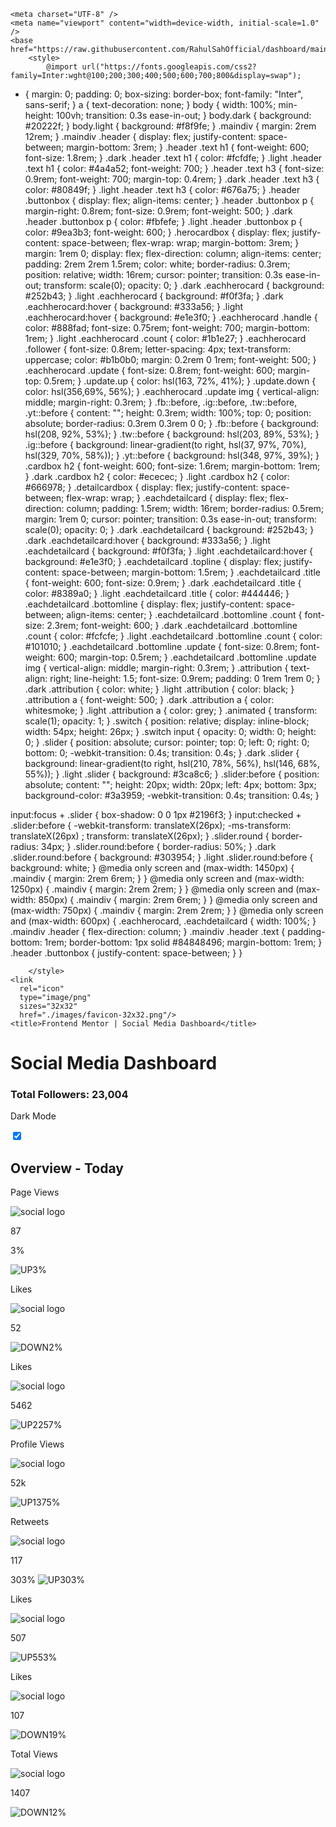 
  <head>
      
    <meta charset="UTF-8" />
    <meta name="viewport" content="width=device-width, initial-scale=1.0" />
    <base href="https://raw.githubusercontent.com/RahulSahOfficial/dashboard/main/">
        <style>
            @import url("https://fonts.googleapis.com/css2?family=Inter:wght@100;200;300;400;500;600;700;800&display=swap");
* {
  margin: 0;
  padding: 0;
  box-sizing: border-box;
  font-family: "Inter", sans-serif;
}
a {
  text-decoration: none;
}
body {
  width: 100%;
  min-height: 100vh;
  transition: 0.3s ease-in-out;
}
body.dark {
  background: #20222f;
}
body.light {
  background: #f8f9fe;
}
.maindiv {
  margin: 2rem 12rem;
}
.maindiv .header {
  display: flex;
  justify-content: space-between;
  margin-bottom: 3rem;
}
.header .text h1 {
  font-weight: 600;
  font-size: 1.8rem;
}
.dark .header .text h1 {
  color: #fcfdfe;
}
.light .header .text h1 {
  color: #4a4a52;
  font-weight: 700;
}
.header .text h3 {
  font-size: 0.9rem;
  font-weight: 700;
  margin-top: 0.4rem;
}
.dark .header .text h3 {
  color: #80849f;
}
.light .header .text h3 {
  color: #676a75;
}
.header .buttonbox {
  display: flex;
  align-items: center;
}
.header .buttonbox p {
margin-right: 0.8rem;
  font-size: 0.9rem;
  font-weight: 500;
}
.dark .header .buttonbox p {
  color: #fbfefe;
}
.light .header .buttonbox p {
  color: #9ea3b3;
  font-weight: 600;
}
.herocardbox {
  display: flex;
  justify-content: space-between;
  flex-wrap: wrap;
  margin-bottom: 3rem;
}
margin: 1rem 0;
  display: flex;
  flex-direction: column;
  align-items: center;
  padding: 2rem 2rem 1.5rem;
  color: white;
  border-radius: 0.3rem;
  position: relative;
  width: 16rem;
  cursor: pointer;
  transition: 0.3s ease-in-out;
  transform: scale(0);
  opacity: 0;
}
.dark .eachherocard {
  background: #252b43;
}
.light .eachherocard {
  background: #f0f3fa;
}
.dark .eachherocard:hover {
background: #333a56;
}
.light .eachherocard:hover {
  background: #e1e3f0;
}
.eachherocard .handle {
  color: #888fad;
  font-size: 0.75rem;
  font-weight: 700;
  margin-bottom: 1rem;
}
.light .eachherocard .count {
  color: #1b1e27;
}
.eachherocard .follower {
  font-size: 0.8rem;
  letter-spacing: 4px;
  text-transform: uppercase;
  color: #b1b0b0;
  margin: 0.2rem 0 1rem;
  font-weight: 500;
}
.eachherocard .update {
  font-size: 0.8rem;
  font-weight: 600;
  margin-top: 0.5rem;
}
.update.up {
  color: hsl(163, 72%, 41%);
}
.update.down {
  color: hsl(356,69%, 56%);
}
.eachherocard .update img {
  vertical-align: middle;
  margin-right: 0.3rem;
}
.fb::before,
.ig::before,
.tw::before,
.yt::before {
  content: "";
  height: 0.3rem;
  width: 100%;
  top: 0;
  position: absolute;
  border-radius: 0.3rem 0.3rem 0 0;
}
.fb::before {
  background: hsl(208, 92%, 53%);
}
.tw::before {
  background: hsl(203, 89%, 53%);
}
.ig::before {
  background: linear-gradient(to right, hsl(37, 97%, 70%), hsl(329, 70%, 58%));
}
.yt::before {
  background: hsl(348, 97%, 39%);
}
.cardbox h2 {
  font-weight: 600;
  font-size: 1.6rem;
  margin-bottom: 1rem;
}
.dark .cardbox h2 {
  color: #ececec;
}
.light .cardbox h2 {
  color: #666978;
}
.detailcardbox {
  display: flex;
  justify-content: space-between;
  flex-wrap: wrap;
}
.eachdetailcard {
  display: flex;
  flex-direction: column;
  padding: 1.5rem;
  width: 16rem;
  border-radius: 0.5rem;
  margin: 1rem 0;
  cursor: pointer;
  transition: 0.3s ease-in-out;
  transform: scale(0);
  opacity: 0;
}
.dark .eachdetailcard {
  background: #252b43;
}
.dark .eachdetailcard:hover {
  background: #333a56;
}
.light .eachdetailcard {
  background: #f0f3fa;
}
.light .eachdetailcard:hover {
  background: #e1e3f0;
}
.eachdetailcard .topline {
  display: flex;
  justify-content: space-between;
  margin-bottom: 1.5rem;
}
.eachdetailcard .title {
  font-weight: 600;
  font-size: 0.9rem;
}
.dark .eachdetailcard .title {
  color: #8389a0;
}
.light .eachdetailcard .title {
color: #444446;
}
.eachdetailcard .bottomline {
  display: flex;
  justify-content: space-between;
  align-items: center;
}
.eachdetailcard .bottomline .count {
  font-size: 2.3rem;
  font-weight: 600;
}
.dark .eachdetailcard .bottomline .count {
  color: #fcfcfe;
}
.light .eachdetailcard .bottomline .count {
  color: #101010;
}
.eachdetailcard .bottomline .update {
  font-size: 0.8rem;
  font-weight: 600;
  margin-top: 0.5rem;
}
.eachdetailcard .bottomline .update img {
  vertical-align: middle;
  margin-right: 0.3rem;
}
.attribution {
  text-align: right;
  line-height: 1.5;
  font-size: 0.9rem;
  padding: 0 1rem 1rem 0;
 }
 .dark .attribution {
  color: white;
}
.light .attribution {
  color: black;
}
.attribution a {
  font-weight: 500;
}
.dark .attribution a {
  color: whitesmoke;
}
.light .attribution a {
  color: grey;
}
.animated {
  transform: scale(1);
  opacity: 1;
}
.switch {
  position: relative;
  display: inline-block;
  width: 54px;
  height: 26px;
  }
  .switch input {
  opacity: 0;
  width: 0;
  height: 0;
}
.slider {
  position: absolute;
  cursor: pointer;
  top: 0;
  left: 0;
  right: 0;
  bottom: 0;
  -webkit-transition: 0.4s;
  transition: 0.4s;
}
.dark .slider {
  background: linear-gradient(to right, hsl(210, 78%, 56%), hsl(146, 68%, 55%));
}
.light .slider {
  background: #3ca8c6;
}
.slider:before {
position: absolute;
  content: "";
  height: 20px;
  width: 20px;
  left: 4px;
  bottom: 3px;
  background-color: #3a3959;
  -webkit-transition: 0.4s;
  transition: 0.4s;
}

input:focus + .slider {
  box-shadow: 0 0 1px #2196f3;
}
input:checked + .slider:before {
  -webkit-transform: translateX(26px);
  -ms-transform: translateX(26px) ;
  transform: translateX(26px);
}
.slider.round {
  border-radius: 34px;
}
.slider.round:before {
  border-radius: 50%;
}
.dark .slider.round:before {
  background: #303954;
}
.light .slider.round:before {
  background: white;
}
@media only screen and (max-width: 1450px) {
  .maindiv {
    margin: 2rem 6rem;
  }
}
@media only screen and (max-width: 1250px) {
  .maindiv {
    margin: 2rem 2rem;
  }
}
@media only screen and (max-width: 850px) {
  .maindiv {
    margin: 2rem 6rem;
  }
}
@media only screen and (max-width: 750px) {
  .maindiv {
    margin: 2rem 2rem;
  }
}
@media only screen and (max-width: 600px) {
  .eachherocard,
  .eachdetailcard {
    width: 100%;
  }
  .maindiv .header {
    flex-direction: column;
  }
  .maindiv .header .text {
    padding-bottom: 1rem;
    border-bottom: 1px solid #84848496;
    margin-bottom: 1rem;
  }
  .header .buttonbox {
    justify-content: space-between;
  }
}

        </style>
    <link
      rel="icon"
      type="image/png"
      sizes="32x32"
      href="./images/favicon-32x32.png"/>
    <title>Frontend Mentor | Social Media Dashboard</title>
  </head>
  <body class="dark">
    <div class="maindiv">
      <div class="header">
        <div class="text">
          <h1>Social Media Dashboard</h1>
          <h3>Total Followers: 23,004</h3>
        </div>
        <div class="buttonbox">
          <p>Dark Mode</p>
          <label class="switch">
            <input type="checkbox" id="darkmode" checked />
            <span class="slider round"></span>
            </lable>
           </div>
          </div>
          <div class="cardbox">

<div class="herocardbox">
<div class="eachherocard a<divnimate fb">

<h2>Overview - Today</h2>
<div class="detailcardbox">
<div class="eachdetailcard animate">
<div class="topline">
<p class="title">Page Views</p>
<img src="images/icon-facebook.svg"
alt="social logo" /></div>
<div class="bottomline">
<p class="count">87</p>
<p class="update up"/>3%</p>
</div>
<img src="images/icon-up.svg" alt="UP"/>3%</p>
</div>
</div>
<div class="eachdetailcard animate">
<div class="topline">
<p class="title">Likes</p>
<img src="images/icon-facebook.svg"
alt="social logo" />
</div>
<div class="bottomline">
<p class="count">52</p>
<p class="update down">
<img src="images/icon-down.svg"
alt="DOWN" />2%</p>
</div>
</div>
<div class="eachdetailcard animate">
    <div class="topline">
<p class="title">Likes</p>
<img src="images/icon-instagram.svg"alt=" social logo" />

</div>
<div class="bottomline">
<p class="count">5462</p>
<p class="update up">
<img src="images/icon-up.svg" alt="UP"/>2257%</p>
</div>
</div>
<div class="eachdetailcard animate">
<div class="topline">
<p class="title">Profile Views</p>
<img src="images/icon-facebook.svg"alt="social logo"/></div>
<div class="bottomline">
<p class="count">52k</p>
<p class="update up">
<img src="images/icon-up.svg" alt="UP"/>1375%
</p>
</div>
</div>
<div class="eachdetailcard animate">
<div class="topline">
<p class="title">Retweets</p>
<img src="images/icon-twitter.svg"alt="social logo" />
</div>
<div class="bottomline">
<p class="count">117</p>
<p class="update up"/>303%
<img src="images/icon-up.svg" alt="UP"/>303%</p>
</div>

</div>
<div class="eachdetailcard animate">
<div class="topline">
<p class="title">Likes</p>
<img src="images/icon-twitter.svg"alt="social logo" />
</div>
<div class="bottomline">
<p class="count">507</p>
<p class="update up">
<img src="images/icon-up.svg" alt="UP"/>553%</p>
</div>
</div>
<div class="eachdetailcard animate">
    <div class="topline">

<p class="title">Likes</p>
<img src="images/icon-youtube.svg"alt="social logo" />
</div>
<div class="bottomline">
<p class="count">107</p>
<p class="update down">
<img src="images/icon-down.svg"alt="DOWN" />19%</p>
</div>
</div>
<div class="eachdetailcard animate">
<div class="topline">
<p class="title">Total Views</p>
<img src="images/icon-youtube.svg"alt="social logo" /></div>
<div class="bottomline">
<p class="count">1407</p>
<p class="update down">
<img src="images/icon-down.svg"alt="DOWN" />12%</p>
</div>
</div>
</div>
</div>
</div>

<script>
    darkmode = document.querySelector("#darkmode");
body = document.querySelector("body");
animate = document.querySelectorAll(".animate");
darkmode.addEventListener("click", changemode);
start_animation();

function start_animation() {
  for (let i = 0; i < animate.length; i++) {
    setTimeout(function () {
      animate[i].classList.add("animated");
    }, 200 * i + 200);
  }
}

function changemode() {
  if (darkmode.checked) {
    body.classList.remove("light");
    body.classList.add("dark");
  } else {
    body.classList.remove("dark");
    body.classList.add("light");
  }
  animate.forEach(function (each) {
    each.classList.remove("animated");
  });
  start_animation();
}

</script><ul></ul>
